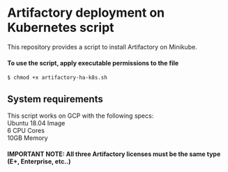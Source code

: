 # Artifactory deployment on Kubernetes script
This repository provides a script to install Artifactory on Minikube.<br/>

#### To use the script, apply executable permissions to the file

```
$ chmod +x artifactory-ha-k8s.sh
```

## System requirements

This script works on GCP with the following specs:<br/>
Ubuntu 18.04 Image<br/>
6 CPU Cores<br/>
10GB Memory<br/>
#### IMPORTANT NOTE: All three Artifactory licenses must be the same type (E+, Enterprise, etc..)
